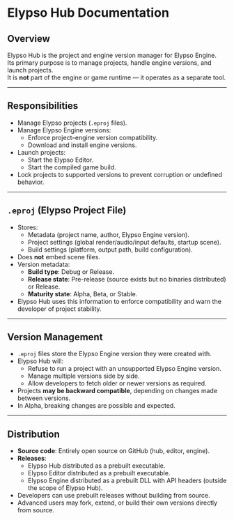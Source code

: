 # Elypso Hub Documentation

## Overview
Elypso Hub is the project and engine version manager for Elypso Engine.  
Its primary purpose is to manage projects, handle engine versions, and launch projects.  
It is **not** part of the engine or game runtime — it operates as a separate tool.

---

## Responsibilities
- Manage Elypso projects (`.eproj` files).
- Manage Elypso Engine versions:
  - Enforce project–engine version compatibility.
  - Download and install engine versions.
- Launch projects:
  - Start the Elypso Editor.
  - Start the compiled game build.
- Lock projects to supported versions to prevent corruption or undefined behavior.

---

## `.eproj` (Elypso Project File)
- Stores:
  - Metadata (project name, author, Elypso Engine version).
  - Project settings (global render/audio/input defaults, startup scene).
  - Build settings (platform, output path, build configuration).
- Does **not** embed scene files.
- Version metadata:
  - **Build type**: Debug or Release.
  - **Release state**: Pre-release (source exists but no binaries distributed) or Release.
  - **Maturity state**: Alpha, Beta, or Stable.
- Elypso Hub uses this information to enforce compatibility and warn the developer of project stability.

---

## Version Management
- `.eproj` files store the Elypso Engine version they were created with.
- Elypso Hub will:
  - Refuse to run a project with an unsupported Elypso Engine version.
  - Manage multiple versions side by side.
  - Allow developers to fetch older or newer versions as required.
- Projects **may be backward compatible**, depending on changes made between versions.
- In Alpha, breaking changes are possible and expected.

---

## Distribution
- **Source code**: Entirely open source on GitHub (hub, editor, engine).
- **Releases**:
  - Elypso Hub distributed as a prebuilt executable.
  - Elypso Editor distributed as a prebuilt executable.
  - Elypso Engine distributed as a prebuilt DLL with API headers (outside the scope of Elypso Hub).
- Developers can use prebuilt releases without building from source.
- Advanced users may fork, extend, or build their own versions directly from source.
